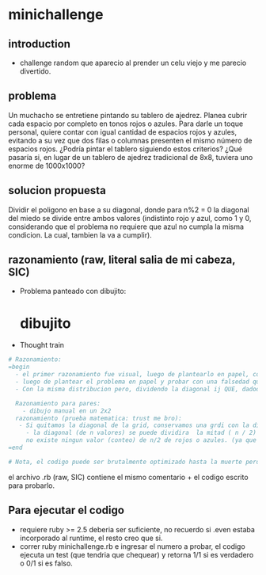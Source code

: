 # minichallenge

## introduction

- challenge random que aparecio al prender un celu viejo y me parecio divertido.

## problema

Un muchacho se entretiene pintando su tablero de ajedrez. Planea cubrir cada espacio por completo en tonos rojos o azules. Para darle un toque personal, quiere contar con igual cantidad de espacios rojos y azules, evitando a su vez que dos filas o columnas presenten el mismo número de espacios rojos. ¿Podría pintar el tablero siguiendo estos criterios? ¿Qué pasaría si, en lugar de un tablero de ajedrez tradicional de 8x8, tuviera uno enorme de 1000x1000? 

## solucion propuesta

Dividir el poligono en base a su diagonal, donde para n%2 = 0 la diagonal del miedo se divide entre ambos valores (indistinto rojo y azul, como 1 y 0, considerando que el problema no requiere que azul no cumpla la misma condicion. La cual, tambien la va a cumplir).

## razonamiento (raw, literal salia de mi cabeza, SIC)

- Problema panteado con dibujito:
  # dibujito

- Thought train

```ruby
# Razonamiento:
=begin
  - el primer razonamiento fue visual, luego de plantearlo en papel, considerando que en una distribucion triangular cada columna y cada fila iban a tener n - 1 cantidad de x valor (rojo o azul).
  - luego de plantear el problema en papel y probar con una falsedad que un diagonal split es valido para todos lops casos (justamente es valido para todos los casos donde n es impar, que no es ninguno de los planteados en el problema) se planteo lo siguiente:
  - Con la misma distribucion pero, dividendo la diagonal ij QUE, dadod que n es par va a tener un numero par de celdas, es posible conservar la distribucion uniforme, tener misma cantidad de 1s,0s sin tener mismas columnas / filas repetidas.

  Razonamiento para pares: 
    - dibujo manual en un 2x2
  razonamiento (prueba matematica: trust me bro):
   - Si quitamos la diagonal de la grid, conservamos una grdi con la distribucion ya probada
     - la diagonal (de n valores) se puede dividira  la mitad ( n / 2) que, siguiendo la distribucion triangular
     no existe ningun valor (conteo) de n/2 de rojos o azules. (ya que podemos decir que para resolver el problema, mas que contar disidencias en filas y columnas podemos contar disidencias en cantidades de diagonales, que es algo que me di cuenta mientras escribia el razonamiento.
=end

# Nota, el codigo puede ser brutalmente optimizado hasta la muerte pero encontre la propuesta de casualidad y me puse 30 mins para hacerlo. Igual tarde 40ish.

```

el archivo .rb (raw, SIC) contiene el mismo comentario + el codigo escrito para probarlo.

## Para ejecutar el codigo

- requiere ruby >= 2.5 deberia ser suficiente, no recuerdo si .even estaba incorporado al runtime, el resto creo que si.
- correr ruby minichallenge.rb e ingresar el numero a probar, el codigo ejecuta un test (que tendria que chequear) y retorna 1/1 si es verdadero o 0/1 si es falso.